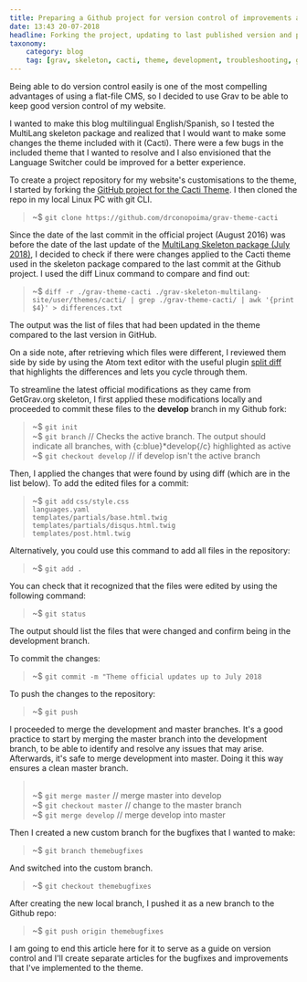 ```yaml
---
title: Preparing a Github project for version control of improvements and bugfixes to the Cacti Grav theme
date: 13:43 20-07-2018
headline: Forking the project, updating to last published version and preparing a custom development branch.
taxonomy:
    category: blog
    tag: [grav, skeleton, cacti, theme, development, troubleshooting, git, github, commit, repository, version control]
---
```


Being able to do version control easily is one of the most compelling advantages of using a flat-file CMS, so I decided to use Grav to be able to keep good version control of my website.

I wanted to make this blog multilingual English/Spanish, so I tested the MultiLang skeleton package and realized that I would want to make some changes the theme included with it (Cacti). There were a few bugs in the included theme that I wanted to resolve and I also envisioned that the Language Switcher could be improved for a better experience.

To create a project repository for my website's customisations to the theme, I started by forking the [GitHub project for the Cacti Theme](https://github.com/getgrav/grav-theme-cacti). I then cloned the repo in my local Linux PC with git CLI.

>~$ `git clone https://github.com/drconopoima/grav-theme-cacti`

Since the date of the last commit in the official project (August 2016) was before the date of the last update of the [MultiLang Skeleton package (July 2018)](https://getgrav.org/downloads/skeletons), I decided to check if there were changes applied to the Cacti theme used in the skeleton package compared to the last commit at the Github project. I used the diff Linux command to compare and find out:

>~$ `diff -r ./grav-theme-cacti ./grav-skeleton-multilang-site/user/themes/cacti/ | grep ./grav-theme-cacti/ | awk '{print $4}' > differences.txt`

The output was the list of files that had been updated in the theme compared to the last version in GitHub.

On a side note, after retrieving which files were different, I reviewed them side by side by using the Atom text editor with the useful plugin [split diff](https://atom.io/packages/split-diff) that highlights the differences and lets you cycle through them.

To streamline the latest official modifications as they came from GetGrav.org skeleton, I first applied these modifications locally and proceeded to commit these files to the **develop** branch in my Github fork:

> ~$ `git init`
> <br>~$ `git branch` // Checks the active branch. The output should indicate all branches, with {c:blue}&ast;develop{/c} highlighted as active
> <br>~$ `git checkout develop` // if develop isn't the active branch

Then, I applied the changes that were found by using diff (which are in the list below). To add the edited files for a commit:

> ~$ `git add` `css/style.css`
> <br>`languages.yaml`
> <br>`templates/partials/base.html.twig`
> <br>`templates/partials/disqus.html.twig`
> <br>`templates/post.html.twig`

Alternatively, you could use this command to add all files in the repository:

> ~$ `git add .`

You can check that it recognized that the files were edited by using the following command:

> ~$ `git status`

The output should list the files that were changed and confirm being in the development branch.

To commit the changes:

> ~$ `git commit -m "Theme official updates up to July 2018`

To push the changes to the repository:

> ~$ `git push`

I proceeded to merge the development and master branches. It's a good practice to start by merging the master branch into the development branch, to be able to identify and resolve any issues that may arise. Afterwards, it's safe to merge development into master. Doing it this way ensures a clean master branch.

> <br>~$ `git merge master` // merge master into develop
> <br>~$ `git checkout master` // change to the master branch
> <br>~$ `git merge develop` // merge develop into master

Then I created a new custom branch for the bugfixes that I wanted to make:

> ~$ `git branch themebugfixes`

And switched into the custom branch.

> ~$ `git checkout themebugfixes`

After creating the new local branch, I pushed it as a new branch to the Github repo:

> ~$ `git push origin themebugfixes`

I am going to end this article here for it to serve as a guide on version control and I'll create separate articles for the bugfixes and improvements that I've implemented to the theme.
